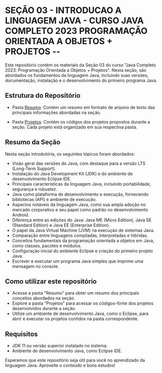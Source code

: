 # SEÇÃO 03 - INTRODUCAO A LINGUAGEM JAVA - CURSO JAVA COMPLETO 2023 PROGRAMAÇÃO ORIENTADA A OBJETOS + PROJETOS --

Este repositório contém os materiais da Seção 03 do curso "Java Completo 2023: Programação Orientada a Objetos + Projetos". Nesta seção, são abordados os fundamentos da linguagem Java, incluindo suas versões, documentação, instalação e o desenvolvimento do primeiro programa Java.

## Estrutura do Repositório

- Pasta [Resumo](../SECAO%2003/RESUMO/): Contém um resumo em formato de arquivo de texto das principais informações abordadas na seção.

- Pasta [Projetos](../SECAO%2003/PROJETOS/): Contém os códigos dos projetos propostos durante a seção. Cada projeto está organizado em sua respectiva pasta.

## Resumo da Seção

Nesta seção introdutória, os seguintes tópicos foram abordados:

- Visão geral das versões do Java, com destaque para a versão LTS (Long-Term Support).
- Instalação do Java Development Kit (JDK) e do ambiente de desenvolvimento Eclipse IDE.
- Principais características da linguagem Java, incluindo portabilidade, segurança e robustez.
- Java como plataforma de desenvolvimento e execução, fornecendo bibliotecas (API) e ambiente de execução.
- Aspectos notáveis da linguagem Java, como sua ampla adoção no mercado corporativo e seu papel como padrão no desenvolvimento Android.
- Diferença entre as edições do Java: Java ME (Micro Edition), Java SE (Standard Edition) e Java EE (Enterprise Edition).
- O papel da Java Virtual Machine (JVM) na execução de sistemas Java.
- Comparação entre linguagens compiladas, interpretadas e híbridas.
- Conceitos fundamentais da programação orientada a objetos em Java, como classes, pacotes e módulos.
- Configuração inicial do ambiente Eclipse e criação do primeiro projeto Java.
- Escrever e executar um programa Java simples que imprime uma mensagem no console.

## Como utilizar este repositório

- Acesse a pasta "Resumo" para obter um resumo dos principais conceitos abordados na seção.
- Explore a pasta "Projetos" para acessar os códigos-fonte dos projetos desenvolvidos durante a seção.
- Utilize um ambiente de desenvolvimento Java, como o Eclipse, para abrir e executar os projetos contidos na pasta correspondente.

## Requisitos

- JDK 11 ou versão superior instalado no sistema.
- Ambiente de desenvolvimento Java, como Eclipse IDE.

Esperamos que este repositório seja útil para você no aprendizado da linguagem Java. Aproveite o conteúdo e bons estudos!